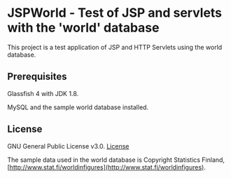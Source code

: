 # JSPWorld - Test of JSP and servlets with the 'world' database

This project is a test application of JSP and HTTP Servlets using the world database.

## Prerequisites

Glassfish 4 with JDK 1.8.

MySQL and the sample world database installed.

## License

GNU General Public License v3.0. [License](JSPWorld/LICENSE)

The sample data used in the world database is Copyright Statistics Finland, [http://www.stat.fi/worldinfigures](http://www.stat.fi/worldinfigures).
	